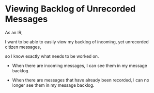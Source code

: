 Viewing Backlog of Unrecorded Messages
======================================

As an IR, 

I want to be able to easily view my backlog of incoming, yet
unrecorded citizen messages,

so I know exactly what needs to be worked on.

* When there are incoming messages, I can see them in my message backlog.

* When there are messages that have already been recorded, I can no
  longer see them in my message backlog.

